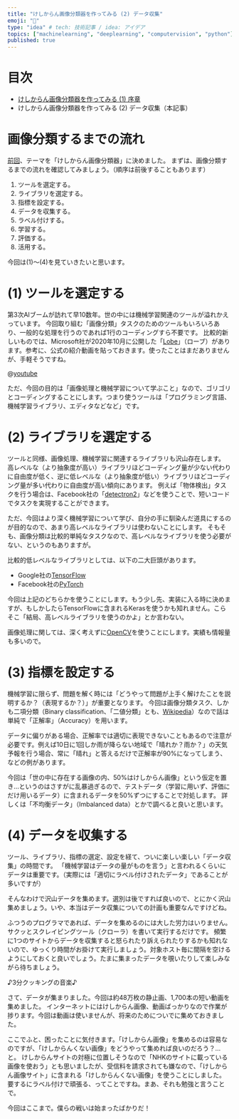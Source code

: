 ```yaml
---
title: "けしからん画像分類器を作ってみる (2) データ収集"
emoji: "👙"
type: "idea" # tech: 技術記事 / idea: アイデア
topics: ["machinelearning", "deeplearning", "computervision", "python"]
published: true
---
```


# 目次

* [けしからん画像分類器を作ってみる (1) 序章](https://zenn.dev/kleamp1e/articles/202102-pornography-classifier-1)
* けしからん画像分類器を作ってみる (2) データ収集（本記事）

# 画像分類するまでの流れ

[前回](https://zenn.dev/kleamp1e/articles/202102-pornography-classifier-1)、テーマを「けしからん画像分類器」に決めました。
まずは、画像分類するまでの流れを確認してみましょう。（順序は前後することもあります）

1. ツールを選定する。
2. ライブラリを選定する。
3. 指標を設定する。
4. データを収集する。
5. ラベル付けする。
6. 学習する。
7. 評価する。
8. 活用する。

今回は(1)〜(4)を見ていきたいと思います。

# (1) ツールを選定する

第3次AIブームが訪れて早10数年。世の中には機械学習関連のツールが溢れかえっています。
今回取り組む「画像分類」タスクのためのツールもいろいろあり、一般的な処理を行うのであれば1行のコーディングすら不要です。
比較的新しいものでは、Microsoft社が2020年10月に公開した「[Lobe](https://lobe.ai/)」（ローブ）があります。参考に、公式の紹介動画を貼っておきます。使ったことはまだありませんが、手軽そうですね。

@[youtube](Mdcw3Sb98DA)

ただ、今回の目的は「画像処理と機械学習について学ぶこと」なので、ゴリゴリとコーディングすることにします。つまり使うツールは「プログラミング言語、機械学習ライブラリ、エディタなどなど」です。

# (2) ライブラリを選定する

ツールと同様、画像処理、機械学習に関連するライブラリも沢山存在します。
高レベルな（より抽象度が高い）ライブラリほどコーディング量が少ない代わりに自由度が低く、逆に低レベルな（より抽象度が低い）ライブラリほどコーディング量が多い代わりに自由度が高い傾向にあります。
例えば「物体検出」タスクを行う場合は、Facebook社の「[detectron2](https://github.com/facebookresearch/detectron2)」などを使うことで、短いコードでタスクを実現することができます。

ただ、今回はより深く機械学習について学び、自分の手に馴染んだ道具にするのが目的なので、あまり高レベルなライブラリは使わないことにします。
そもそも、画像分類は比較的単純なタスクなので、高レベルなライブラリを使う必要がない、というのもありますが。

比較的低レベルなライブラリとしては、以下の二大巨頭があります。

* Google社の[TensorFlow](https://www.tensorflow.org/)
* Facebook社の[PyTorch](https://pytorch.org/)

今回は上記のどちらかを使うことにします。もう少し先、実装に入る時に決めますが、もしかしたらTensorFlowに含まれるKerasを使うかも知れません。こらそこ「結局、高レベルライブラリを使うのかよ」とか言わない。

画像処理に関しては、深く考えずに[OpenCV](https://opencv.org/)を使うことにします。実績も情報量も多いので。

# (3) 指標を設定する

機械学習に限らず、問題を解く時には「どうやって問題が上手く解けたことを説明するか？（表現するか？）」が重要となります。
今回は画像分類タスク、しかも二項分類（Binary classification、「二値分類」とも、[Wikipedia](https://ja.wikipedia.org/wiki/%E4%BA%8C%E9%A0%85%E5%88%86%E9%A1%9E)）なので話は単純で「正解率」（Accuracy）を用います。

データに偏りがある場合、正解率では適切に表現できないこともあるので注意が必要です。例えば10日に1回しか雨が降らない地域で「晴れか？雨か？」の天気予報を行う場合、常に「晴れ」と答えるだけで正解率が90%になってしまう、などの例があります。

今回は「世の中に存在する画像の内、50%はけしからん画像」という仮定を置き…というのはさすがに乱暴過ぎるので、テストデータ（学習に用いず、評価にだけ用いるデータ）に含まれるデータを50%ずつにすることで対処します。
詳しくは「不均衡データ」（Imbalanced data）とかで調べると良いと思います。

# (4) データを収集する

ツール、ライブラリ、指標の選定、設定を経て、ついに楽しい楽しい「データ収集」の時間です。
「機械学習はデータの量がものを言う」と言われるくらいにデータは重要です。（実際には「適切にラベル付けされたデータ」であることが多いですが）

そんなわけで沢山データを集めます。選別は後ですれば良いので、とにかく沢山集めましょう。いや、本当はデータ収集についての計画も重要なんですけどね。

ふつうのプログラマであれば、データを集めるのには大した労力はいりません。サクッとスクレイピングツール（クローラ）を書いて実行するだけです。
頻繁に1つのサイトからデータを収集すると怒られたり訴えられたりするかも知れないので、ゆっくり時間がお掛けて実行しましょう。対象ホスト毎に間隔を空けるようにしておくと良いでしょう。たまに集まったデータを覗いたりして楽しみながら待ちましょう。

♪3分クッキングの音楽♪

さて、データが集まりました。今回は約48万枚の静止画、1,700本の短い動画を集めました。
インターネットにはけしからん画像、動画ばっかりなので作業が捗ります。今回は動画は使いませんが、将来のためについでに集めておきました。

ここでふと、困ったことに気付きます。「けしからん画像」を集めるのは容易なのですが、「けしからんくない画像」をどうやって集めれば良いのだろう？…と。
けしからんサイトの対極に位置しそうなので「NHKのサイトに載っている画像を使おう」とも思いましたが、受信料を請求されても嫌なので、「けしからん画像サイト」に含まれる「けしからんくない画像」を使うことにしました。
要するにラベル付けで頑張る、ってことですね。まあ、それも勉強と言うことで。

今回はここまで。僕らの戦いは始まったばかりだ！
